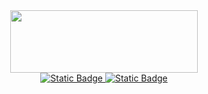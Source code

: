 <div id="header" align="center">
  <img src="https://i.giphy.com/media/v1.Y2lkPTc5MGI3NjExamthcXRma2ZvanZhNThlcHRhbHFiYWZvdXZoMjVzNmU5ZGgwdTkzaiZlcD12MV9pbnRlcm5hbF9naWZfYnlfaWQmY3Q9Zw/DyNmUtSKQZ61i/giphy.gif" width="300px" height="100px"/>
</div>
<div id="socials" align="center">
    <a href="https://github.com/romyzanosit">
    <img alt="Static Badge" src="https://img.shields.io/badge/GitHub-black?style=for-the-badge&logo=github&logoColor=white&logoSize=100&color=black&link=https%3A%2F%2Ft.me%2Fromaperec">
  </a>
    <a href="https://t.me/romaperec">
    <img alt="Static Badge" src="https://img.shields.io/badge/Telegram-white?style=for-the-badge&logo=telegram&logoColor=white&logoSize=100&color=blue&link=https%3A%2F%2Ft.me%2Fromaperec">
  </a>
</div>

